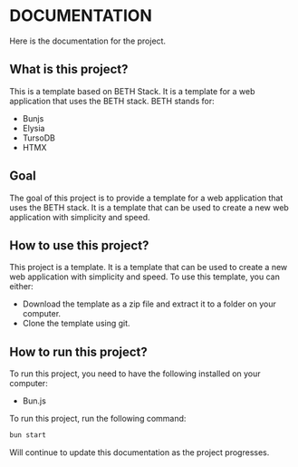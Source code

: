 # DOCUMENTATION

Here is the documentation for the project.

## What is this project?

This is a template based on BETH Stack. It is a template for a web application that uses the BETH stack. BETH stands for:

- Bunjs
- Elysia
- TursoDB
- HTMX

## Goal

The goal of this project is to provide a template for a web application that uses the BETH stack. It is a template that can be used to create a new web application with simplicity and speed.

## How to use this project?

This project is a template. It is a template that can be used to create a new web application with simplicity and speed. To use this template, you can either:

- Download the template as a zip file and extract it to a folder on your computer.
- Clone the template using git.

## How to run this project?

To run this project, you need to have the following installed on your computer:

- Bun.js

To run this project, run the following command:

```bash
bun start
```

Will continue to update this documentation as the project progresses.
